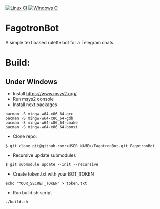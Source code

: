 [![Linux CI](https://github.com/Pugnator/FagotronBot/actions/workflows/linux_build.yml/badge.svg)](https://github.com/Pugnator/FagotronBot/actions/workflows/linux_build.yml)
[![Windows CI](https://github.com/Pugnator/FagotronBot/actions/workflows/windows_build.yml/badge.svg)](https://github.com/Pugnator/FagotronBot/actions/workflows/windows_build.yml)

# FagotronBot
A simple text based rulette bot for a Telegram chats.

# Build:
## Under Windows

 - Install https://www.msys2.org/
 - Run msys2 console
 - Install next packages
```
pacman -S mingw-w64-x86_64-gcc
pacman -S mingw-w64-x86_64-gdb
pacman -S mingw-w64-x86_64-cmake
pacman -S mingw-w64-x86_64-boost
```

- Clone repo:
```
$ git clone git@github.com:<USER_NAME>/FagotronBot.git FagotronBot
```
- Recursive update submodules
```$ cd FagotronBot/
$ git submodule update --init --recursive
```
- Create token.txt with your BOT_TOKEN
```
echo "YOUR_SECRET_TOKEN" > token.txt
```
- Run build.sh script
```
./build.sh
```